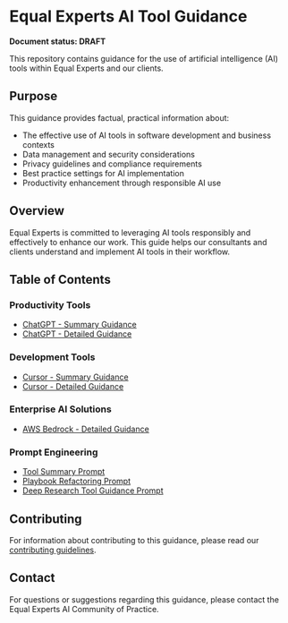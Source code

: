 # Equal Experts AI Tool Guidance

**Document status: DRAFT**

This repository contains guidance for the use of artificial intelligence (AI) tools within Equal Experts and our clients.

## Purpose

This guidance provides factual, practical information about:
- The effective use of AI tools in software development and business contexts
- Data management and security considerations
- Privacy guidelines and compliance requirements
- Best practice settings for AI implementation
- Productivity enhancement through responsible AI use

## Overview

Equal Experts is committed to leveraging AI tools responsibly and effectively to enhance our work. This guide helps our consultants and clients understand and implement AI tools in their workflow.

## Table of Contents

### Productivity Tools
- [ChatGPT - Summary Guidance](tool-guidance/chat-gpt-summary.md)
- [ChatGPT - Detailed Guidance](tool-guidance/chat-gpt-detailed.md)

### Development Tools
- [Cursor - Summary Guidance](tool-guidance/cursor-summary.md)
- [Cursor - Detailed Guidance](tool-guidance/cursor-detailed.md)

### Enterprise AI Solutions
- [AWS Bedrock - Detailed Guidance](tool-guidance/aws-bedrock-detailed-todd.md)

### Prompt Engineering
- [Tool Summary Prompt](prompts/tool-summary-prompt.md)
- [Playbook Refactoring Prompt](prompts/playbook-refactoring-prompt.md)
- [Deep Research Tool Guidance Prompt](prompts/deep-research-tool-guidance-prompt.md)

## Contributing

For information about contributing to this guidance, please read our [contributing guidelines](CONTRIBUTING.md).

## Contact

For questions or suggestions regarding this guidance, please contact the Equal Experts AI Community of Practice.
